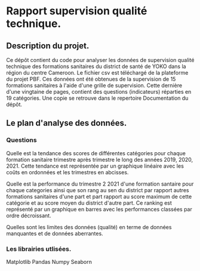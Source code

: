 # Rapport supervision qualité technique.


## Description du projet.
Ce dépôt contient du code pour analyser les données de supervision qualité technique des formations sanitaires du district de santé de YOKO dans la région du centre Cameroon. Le fichier csv est téléchargé de la plateforme du projet PBF. Ces données ont été obtenues de la supervision de 15 formations sanitaires à l'aide d'une grille de supervision. Cette dernière d'une vingtaine de pages, contient des questions (indicateurs) réparties en 19 catégories. Une copie se retrouve dans le repertoire Documentation du dépôt.



## Le plan d'analyse des données.

### Questions

Quelle est la tendance des scores de différentes catégories pour chaque formation sanitaire trimestre après trimestre le long des années 2019, 2020, 2021. Cette tendance est représentée par un graphique linéaire avec les coûts en ordonnées et les trimestres en abcisses.

Quelle est la performance du trimestre 2 2021 d'une formation santaire pour chaque categories ainsi que son rang au sen du district par rapport autres formations sanitaires d'une part et part rapport au score maximum de cette catégorie et au score moyen du district d'autre part. Ce ranking est représenté par un graphique en barres avec les performances classées par ordre décroissant.

Quelles sont les limites des données (qualité) en terme de données manquantes et de données aberrantes.


### Les librairies utlisées.
Matplotlib
Pandas
Numpy
Seaborn






